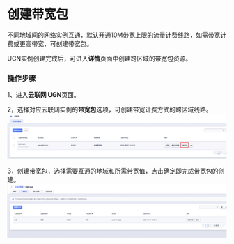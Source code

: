 # 创建带宽包

不同地域间的网络实例互通，默认开通10M带宽上限的流量计费线路，如需带宽计费或更高带宽，可创建带宽包。

UGN实例创建完成后，可进入**详情**页面中创建跨区域的带宽包资源。

### 操作步骤

1、进入**云联网 UGN**页面。

2，选择对应云联网实例的**带宽包**选项，可创建带宽计费方式的跨区域线路。
![](/images/bandwidthpackage01.png)

3，创建带宽包，选择需要互通的地域和所需带宽值，点击确定即完成带宽包的创建。
![](/images/bandwidthpackage02.png)
